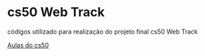 # cs50 Web Track

códigos utilizado para realização do projeto final cs50 Web Track

[Aulas do cs50](https://cs50.harvard.edu/x/2020/tracks/web/)
